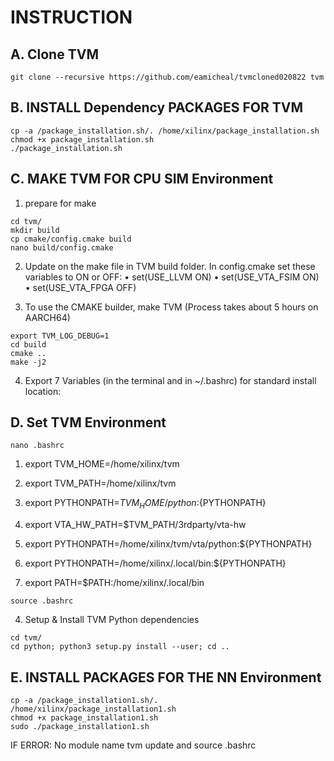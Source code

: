 # INSTRUCTION
## A. Clone TVM
```
git clone --recursive https://github.com/eamicheal/tvmcloned020822 tvm

```
## B. INSTALL Dependency PACKAGES FOR TVM
```
cp -a /package_installation.sh/. /home/xilinx/package_installation.sh
chmod +x package_installation.sh
./package_installation.sh

```

## C. MAKE TVM FOR CPU SIM Environment
1. prepare for make
```
cd tvm/
mkdir build
cp cmake/config.cmake build
nano build/config.cmake
```

2. Update on the make file in TVM build folder. In config.cmake set these variables to ON or OFF:
• set(USE_LLVM ON)
• set(USE_VTA_FSIM ON)
• set(USE_VTA_FPGA OFF)

3. To use the CMAKE builder, make TVM (Process takes about 5 hours on AARCH64)
```
export TVM_LOG_DEBUG=1
cd build
cmake ..
make -j2
```


4. Export 7 Variables (in the terminal and in ~/.bashrc) for standard install location:

## D. Set TVM Environment
```
nano .bashrc

```
1. export TVM_HOME=/home/xilinx/tvm
2. export TVM_PATH=/home/xilinx/tvm
3. export PYTHONPATH=$TVM_HOME/python:${PYTHONPATH}
4. export VTA_HW_PATH=$TVM_PATH/3rdparty/vta-hw
5. export PYTHONPATH=/home/xilinx/tvm/vta/python:${PYTHONPATH}

6. export PYTHONPATH=/home/xilinx/.local/bin:${PYTHONPATH}
7. export PATH=$PATH:/home/xilinx/.local/bin

```
source .bashrc

```
4. Setup & Install TVM Python dependencies
```
cd tvm/
cd python; python3 setup.py install --user; cd ..
```
   
## E. INSTALL PACKAGES FOR THE NN Environment
```
cp -a /package_installation1.sh/. /home/xilinx/package_installation1.sh
chmod +x package_installation1.sh
sudo ./package_installation1.sh

```

IF ERROR: No module name tvm
update and source .bashrc
